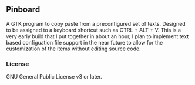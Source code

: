## Pinboard

A GTK program to copy paste from a preconfigured set of texts. Designed to be assigned to a keyboard shortcut such as CTRL + ALT + V. This is a very early build that I put together in about an hour, I plan to implement text based configuation file support in the near future to allow for the customization of the items without editing source code.

### License

GNU General Public License v3 or later.